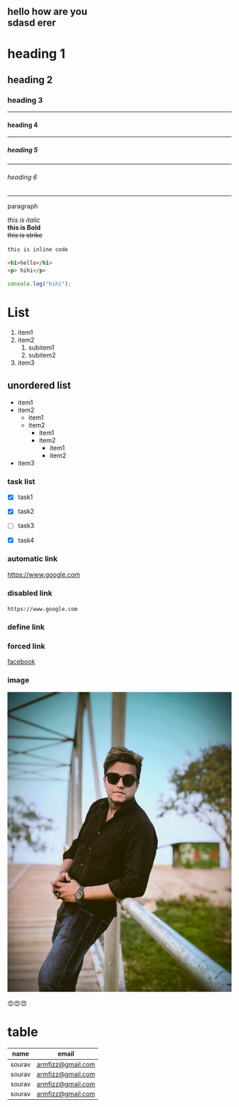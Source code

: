 <!--markdown practice -->

hello how are you  
sdasd erer
---

# heading 1
## heading 2
### heading 3
---
#### heading 4
---
##### heading 5
---
###### heading 6
---

<p>paragraph</p>

_this is italic_  
__this is Bold__  
~~this is strike~~

`this is inline code`  

```html
<h1>hello</h1>
<p> hihi</p>
```  
```javascript
console.log("hihi");
``` 
# List
1. item1
2. item2
    1. subitem1
    2. subitem2
 3. item3   

 ## unordered list
 - item1
 - item2
    - item1
    - item2
        - item1
        - item2
            - item1
            - item2
 - item3   

### task list
- [x] task1
- [x] task2
- [ ] task3
- [x] task4




### automatic link

https://www.google.com

### disabled link

`https://www.google.com`


### define link
[fb]: https://www.fb.com/sourav.sh.adrian

### forced link

[facebook](fb)

### image

<!-- ![profile](./srv_img.JPG) -->
<img src="srv_img.JPG" alt="new image source">

😍😍😍

# table

name|email
-|-
sourav|armfizz@gmail.com
sourav|armfizz@gmail.com
sourav|armfizz@gmail.com
sourav|armfizz@gmail.com

